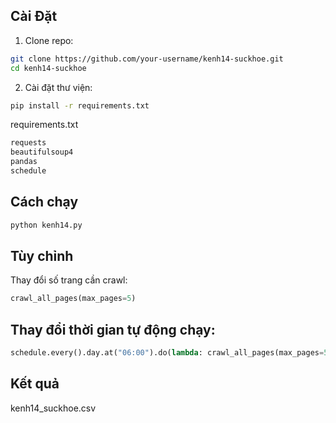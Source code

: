 ## Cài Đặt

1. Clone repo:

```bash
git clone https://github.com/your-username/kenh14-suckhoe.git
cd kenh14-suckhoe
```

2. Cài đặt thư viện:
```bash
pip install -r requirements.txt
```

requirements.txt
```bash
requests
beautifulsoup4
pandas
schedule
```


## Cách chạy

```bash
python kenh14.py
```

## Tùy chỉnh
Thay đổi số trang cần crawl:
```python
crawl_all_pages(max_pages=5)  
```

## Thay đổi thời gian tự động chạy:
```python
schedule.every().day.at("06:00").do(lambda: crawl_all_pages(max_pages=5)) 
```
## Kết quả

kenh14_suckhoe.csv
